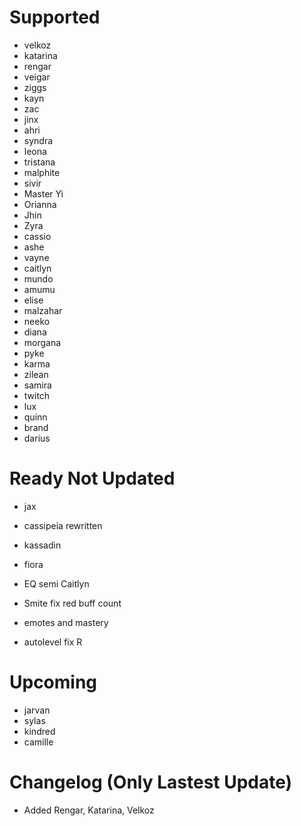 # Supported
- velkoz
- katarina
- rengar
- veigar
- ziggs
- kayn
- zac
- jinx
- ahri
- syndra
- leona
- tristana
- malphite
- sivir
- Master Yi
- Orianna
- Jhin
- Zyra
- cassio
- ashe
- vayne
- caitlyn
- mundo
- amumu
- elise
- malzahar
- neeko
- diana
- morgana
- pyke
- karma
- zilean
- samira
- twitch
- lux
- quinn
- brand
- darius

# Ready Not Updated
- jax
- cassipeia rewritten
- kassadin
- fiora

- EQ semi Caitlyn
- Smite fix red buff count
- emotes and mastery
- autolevel fix R

# Upcoming
- jarvan
- sylas
- kindred
- camille

# Changelog (Only Lastest Update)
- Added Rengar, Katarina, Velkoz
